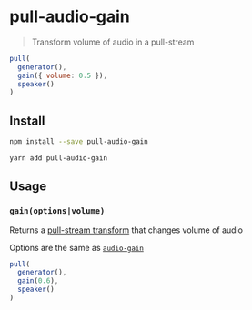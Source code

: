 
# pull-audio-gain

> Transform volume of audio in a pull-stream

```js
pull(
  generator(),
  gain({ volume: 0.5 }),
  speaker()
)
```

## Install

```sh
npm install --save pull-audio-gain
```

```sh
yarn add pull-audio-gain
```

## Usage

### `gain(options|volume)`

Returns a [pull-stream transform](https://github.com/pull-stream/pull-stream) that changes volume of audio

Options are the same as [`audio-gain`](https://github.com/audiojs/pull-audio-gain)

```js
pull(
  generator(),
  gain(0.6),
  speaker()
)
```

